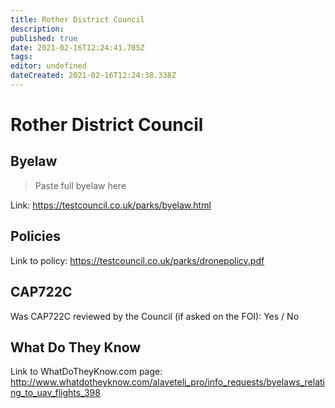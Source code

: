 ```yaml
---
title: Rother District Council
description: 
published: true
date: 2021-02-16T12:24:41.705Z
tags: 
editor: undefined
dateCreated: 2021-02-16T12:24:38.338Z
---
```


# Rother District Council


## Byelaw
> Paste full byelaw here

Link:
https://testcouncil.co.uk/parks/byelaw.html

## Policies
Link to policy:
https://testcouncil.co.uk/parks/dronepolicy.pdf

## CAP722C

Was CAP722C reviewed by the Council (if asked on the FOI): Yes / No

## What Do They Know

Link to WhatDoTheyKnow.com page:
http://www.whatdotheyknow.com/alaveteli_pro/info_requests/byelaws_relating_to_uav_flights_398

